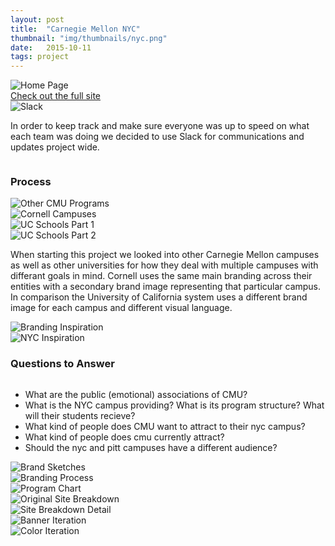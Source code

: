 ```yaml
---
layout: post
title:  "Carnegie Mellon NYC"
thumbnail: "img/thumbnails/nyc.png"
date:   2015-10-11
tags: project
---
```


  <div class="row">
    <div class="small-12 columns">
      <img class="image noSelect" src="../img/nyc/nycDIO.png" alt="Home Page" />
    </div>
    <div class="small-12 columns">
      <a href="http://nyc.desgn.io" class="nycButton contentButton">Check out the full site</a>
    </div>
    <div class="small-12 columns">
      <img class="image noSelect" src="../img/nyc/slack.png" alt="Slack" />
    </div>
    <div class="small-12 columns">
      <p class="body-dark text">In order to keep track and make sure everyone was up to speed on what each team was doing we decided to use Slack for communications and updates project wide.</p>
    </div>
  </div>

  <div class="row">
    <div class="small-12 columns">
      <h3 class="body-dark text">Process</h3>
    </div>
    <div class="small-12 columns">
      <img class="image noSelect" src="../img/nyc/cmuEntities.png" alt="Other CMU Programs" />
    </div>
    <div class="small-12 columns">
      <img class="image noSelect" src="../img/nyc/cornell.png" alt="Cornell Campuses" />
    </div>
    <div class="small-12 columns">
      <img class="image noSelect" src="../img/nyc/uc1.png" alt="UC Schools Part 1" />
    </div>
    <div class="small-12 columns">
      <img class="image noSelect" src="../img/nyc/uc2.png" alt="UC Schools Part 2" />
    </div>
    <div class="small-12 columns">
      <p class="body-dark text">When starting this project we looked into other Carnegie Mellon campuses as well as other universities for how they deal with multiple campuses with differant goals in mind. Cornell uses the same main branding across their entities with a secondary brand image representing that particular campus. In comparison the University of California system uses a different brand image for each campus and different visual language.</p>
    </div>
    <div class="small-12 columns">
      <img class="image noSelect" src="../img/nyc/brandingInspiration.png" alt="Branding Inspiration" />
    </div>
    <div class="small-12 columns">
      <img class="image noSelect" src="../img/nyc/nycInspiration.png" alt="NYC Inspiration" />
    </div>
  </div>

  <div class="row">
    <div class="small-12 columns">
      <h3 class="body-dark text">Questions to Answer</h3>
    </div>
    <div class="small-12 columns">
      <ul class="body-dark">
        <li>What are the public (emotional) associations of CMU?</li>
        <li>What is the NYC campus providing? What is its program structure? What will their students recieve?</li>
        <li>What kind of people does CMU want to attract to their nyc campus?</li>
        <li>What kind of people does cmu currently attract?</li>
        <li>Should the nyc and pitt campuses have a different audience?</li>
      </ul>
    </div>
    <div class="small-12 columns">
      <img class="image noSelect" src="../img/nyc/brandSketches.png" alt="Brand Sketches" />
    </div>
    <div class="small-12 columns">
      <img class="image noSelect" src="../img/nyc/brandingProcess.png" alt="Branding Process" />
    </div>
    <div class="small-12 columns">
      <img class="image noSelect" src="../img/nyc/programChart.png" alt="Program Chart" />
    </div>
    <div class="small-12 columns">
      <img class="image noSelect" src="../img/nyc/originalSiteBreakdown.png" alt="Original Site Breakdown" />
    </div>
    <div class="small-12 columns">
      <img class="image noSelect" src="../img/nyc/siteBreakdownDetail.png" alt="Site Breakdown Detail" />
    </div>
    <div class="small-12 columns">
      <img class="image noSelect" src="../img/nyc/bannerIterations.png" alt="Banner Iteration" />
    </div>
    <div class="small-12 columns">
      <img class="image noSelect" src="../img/nyc/colorIteration.png" alt="Color Iteration" />
    </div>
  </div>
